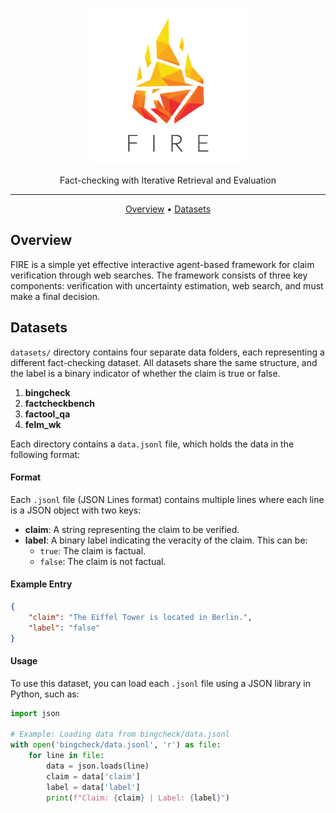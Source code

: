 <p align="center">
  <img alt="FIRE Logo" src="assets/splash.png" height="250" />
  <p align="center">Fact-checking with Iterative Retrieval and Evaluation
    <br>
  </p>
</p>

---

<p align="center">
    <a href="#overview">Overview</a> •
    <a href="#datasets">Datasets</a> 
</p>

## Overview
FIRE is a simple yet effective interactive agent-based framework for claim verification through web searches. The framework consists of three key components: verification with uncertainty estimation, web search, and must make a final decision.

## Datasets

`datasets/` directory contains four separate data folders, each representing a different fact-checking dataset. All datasets share the same structure, and the label is a binary indicator of whether the claim is true or false. 
1. **bingcheck**
2. **factcheckbench**
3. **factool_qa**
4. **felm_wk**

Each directory contains a `data.jsonl` file, which holds the data in the following format:

#### Format
Each `.jsonl` file (JSON Lines format) contains multiple lines where each line is a JSON object with two keys:
- **claim**: A string representing the claim to be verified.
- **label**: A binary label indicating the veracity of the claim. This can be:
  - `true`: The claim is factual.
  - `false`: The claim is not factual.

#### Example Entry

```json
{
    "claim": "The Eiffel Tower is located in Berlin.",
    "label": "false"
}
```

#### Usage

To use this dataset, you can load each `.jsonl` file using a JSON library in Python, such as:

```python
import json

# Example: Loading data from bingcheck/data.jsonl
with open('bingcheck/data.jsonl', 'r') as file:
    for line in file:
        data = json.loads(line)
        claim = data['claim']
        label = data['label']
        print(f"Claim: {claim} | Label: {label}")
```
